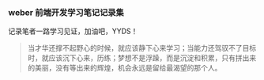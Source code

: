 ### weber 前端开发学习笔记记录集

记录笔者一路学习见证，加油吧，YYDS！

> 当才华还撑不起野心的时候，就应该静下心来学习；当能力还驾驭不了目标时，就应该沉下心来，历练；梦想不是浮躁，而是沉淀和积累，只有拼出来的美丽，没有等出来的辉煌，机会永远是留给最渴望的那个人。
